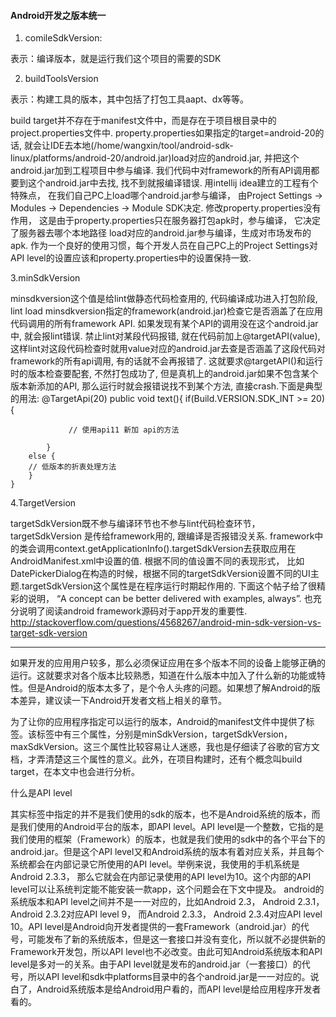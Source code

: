 ﻿####   Android开发之版本统一

1. comileSdkVersion:

表示：编译版本，就是运行我们这个项目的需要的SDK

2. buildToolsVersion

表示：构建工具的版本，其中包括了打包工具aapt、dx等等。


build target并不存在于manifest文件中，而是存在于项目根目录中的project.properties文件中.
property.properties如果指定的target=android-20的话, 就会让IDE去本地(/home/wangxin/tool/android-sdk-linux/platforms/android-20/android.jar)load对应的android.jar, 并把这个android.jar加到工程项目中参与编译. 我们代码中对framework的所有API调用都要到这个android.jar中去找, 找不到就报编译错误.
用intellij idea建立的工程有个特殊点， 在我们自己PC上load哪个android.jar参与编译， 由Project Settings -> Modules -> Dependencies -> Module SDK决定. 修改property.properties没有作用， 这是由于property.properties只在服务器打包apk时，参与编译， 它决定了服务器去哪个本地路径 load对应的android.jar参与编译，生成对市场发布的apk. 作为一个良好的使用习惯，每个开发人员在自己PC上的Project Settings对API level的设置应该和property.properties中的设置保持一致.

3.minSdkVersion

minsdkversion这个值是给lint做静态代码检查用的, 代码编译成功进入打包阶段, lint load minsdkversion指定的framework(android.jar)检查它是否涵盖了在应用代码调用的所有framework API. 如果发现有某个API的调用没在这个android.jar中, 就会报lint错误. 禁止lint对某段代码报错, 就在代码前加上@targetAPI(value), 这样lint对这段代码检查时就用value对应的android.jar去查是否涵盖了这段代码对framework的所有api调用, 有的话就不会再报错了.
这就要求@targetAPI()和运行时的版本检查要配套, 不然打包成功了, 但是真机上的android.jar如果不包含某个版本新添加的API, 那么运行时就会报错说找不到某个方法, 直接crash.下面是典型的用法:
@TargetApi(20)
    public void text(){
        if(Build.VERSION.SDK_INT >= 20){

                 // 使用api11 新加 api的方法

            }
        else {
        // 低版本的折衷处理方法
        }
    }


4.TargetVersion

targetSdkVersion既不参与编译环节也不参与lint代码检查环节，targetSdkVersion 是传给framework用的, 跟编译是否报错没关系.
framework中的类会调用context.getApplicationInfo().targetSdkVersion去获取应用在AndroidManifest.xml中设置的值. 根据不同的值设置不同的表现形式， 比如DatePickerDialog在构造的时候，根据不同的targetSdkVersion设置不同的UI主题.targetSdkVersion这个属性是在程序运行时期起作用的.
下面这个帖子给了很精彩的说明， “A concept can be better delivered with examples, always”. 也充分说明了阅读android framework源码对于app开发的重要性.
http://stackoverflow.com/questions/4568267/android-min-sdk-version-vs-target-sdk-version


******************************************************************************************************

如果开发的应用用户较多，那么必须保证应用在多个版本不同的设备上能够正确的运行。这就要求对各个版本比较熟悉，知道在什么版本中加入了什么新的功能或特性。但是Android的版本太多了，是个令人头疼的问题。如果想了解Android的版本差异，建议读一下Android开发者文档上相关的章节。

为了让你的应用程序指定可以运行的版本，Android的manifest文件中提供了<uses-sdk>标签。该标签中有三个属性，分别是minSdkVersion，targetSdkVersion，maxSdkVersion。这三个属性比较容易让人迷惑，我也是仔细读了谷歌的官方文档，才弄清楚这三个属性的意义。此外，在项目构建时，还有个概念叫build target，在本文中也会进行分析。

什么是API level

其实标签<uses-sdk>中指定的并不是我们使用的sdk的版本，也不是Android系统的版本，而是我们使用的Android平台的版本，即API level。API level是一个整数，它指的是我们使用的框架（Framework）的版本，也就是我们使用的sdk中的各个平台下的android.jar。但是这个API level又和Android系统的版本有着对应关系，并且每个系统都会在内部记录它所使用的API level。举例来说，我使用的手机系统是Android 2.3.3， 那么它就会在内部记录使用的API level为10。这个内部的API level可以让系统判定能不能安装一款app，这个问题会在下文中提及。
android的系统版本和API level之间并不是一一对应的，比如Android 2.3， Android 2.3.1， Android 2.3.2对应API level 9， 而Android 2.3.3， Android 2.3.4对应API level 10。API level是Android向开发者提供的一套Framework（android.jar）的代号，可能发布了新的系统版本，但是这一套接口并没有变化，所以就不必提供新的Framework开发包，所以API level也不必改变。由此可知Android系统版本和API level是多对一的关系。由于API level就是发布的android.jar（一套接口）的代号，所以API level和sdk中platforms目录中的各个android.jar是一一对应的。说白了，Android系统版本是给Android用户看的，而API level是给应用程序开发者看的。



























